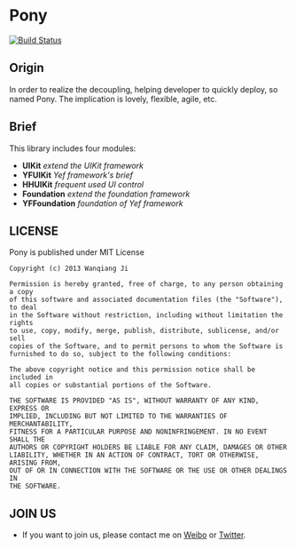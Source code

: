 # Pony  
[![Build Status](https://travis-ci.org/jiwq/Pony.svg?branch=master)](https://travis-ci.org/jiwq/Pony)

## Origin

In order to realize the decoupling, helping developer to quickly deploy, so named Pony. The implication is lovely, flexible, agile, etc.

## Brief
   
This library includes four modules:

* **UIKit**  *extend the UIKit framework*
* **YFUIKit** *Yef framework's brief*
* **HHUIKit** *frequent used UI control*
* **Foundation** *extend the foundation framework*
* **YFFoundation** *foundation of Yef framework*

## LICENSE
Pony is published under MIT License

    Copyright (c) 2013 Wanqiang Ji

    Permission is hereby granted, free of charge, to any person obtaining a copy
    of this software and associated documentation files (the "Software"), to deal
    in the Software without restriction, including without limitation the rights
    to use, copy, modify, merge, publish, distribute, sublicense, and/or sell
    copies of the Software, and to permit persons to whom the Software is
    furnished to do so, subject to the following conditions:

    The above copyright notice and this permission notice shall be included in
    all copies or substantial portions of the Software.

    THE SOFTWARE IS PROVIDED "AS IS", WITHOUT WARRANTY OF ANY KIND, EXPRESS OR
    IMPLIED, INCLUDING BUT NOT LIMITED TO THE WARRANTIES OF MERCHANTABILITY,
    FITNESS FOR A PARTICULAR PURPOSE AND NONINFRINGEMENT. IN NO EVENT SHALL THE
    AUTHORS OR COPYRIGHT HOLDERS BE LIABLE FOR ANY CLAIM, DAMAGES OR OTHER
    LIABILITY, WHETHER IN AN ACTION OF CONTRACT, TORT OR OTHERWISE, ARISING FROM,
    OUT OF OR IN CONNECTION WITH THE SOFTWARE OR THE USE OR OTHER DEALINGS IN
    THE SOFTWARE.

## JOIN US
* If you want to join us, please contact me on [Weibo](http://weibo.com/jiwanqiang) or [Twitter](http://twitter.com/jiwanqiang).
    
